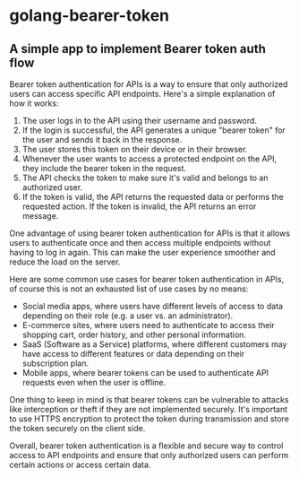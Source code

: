 # golang-bearer-token

## A simple app to implement Bearer token auth flow

Bearer token authentication for APIs is a way to ensure that only authorized users can access specific API endpoints. Here's a simple explanation of how it works:

1. The user logs in to the API using their username and password.
2. If the login is successful, the API generates a unique "bearer token" for the user and sends it back in the response.
3. The user stores this token on their device or in their browser.
4. Whenever the user wants to access a protected endpoint on the API, they include the bearer token in the request.
5. The API checks the token to make sure it's valid and belongs to an authorized user.
6. If the token is valid, the API returns the requested data or performs the requested action. If the token is invalid, the API returns an error message.

One advantage of using bearer token authentication for APIs is that it allows users to authenticate once and then access multiple endpoints without having to log in again. This can make the user experience smoother and reduce the load on the server.

Here are some common use cases for bearer token authentication in APIs, of course this is not an exhausted list of use cases by no means:

- Social media apps, where users have different levels of access to data depending on their role (e.g. a user vs. an administrator).
- E-commerce sites, where users need to authenticate to access their shopping cart, order history, and other personal information.
- SaaS (Software as a Service) platforms, where different customers may have access to different features or data depending on their subscription plan.
- Mobile apps, where bearer tokens can be used to authenticate API requests even when the user is offline.

One thing to keep in mind is that bearer tokens can be vulnerable to attacks like interception or theft if they are not implemented securely. It's important to use HTTPS encryption to protect the token during transmission and store the token securely on the client side.

Overall, bearer token authentication is a flexible and secure way to control access to API endpoints and ensure that only authorized users can perform certain actions or access certain data.



